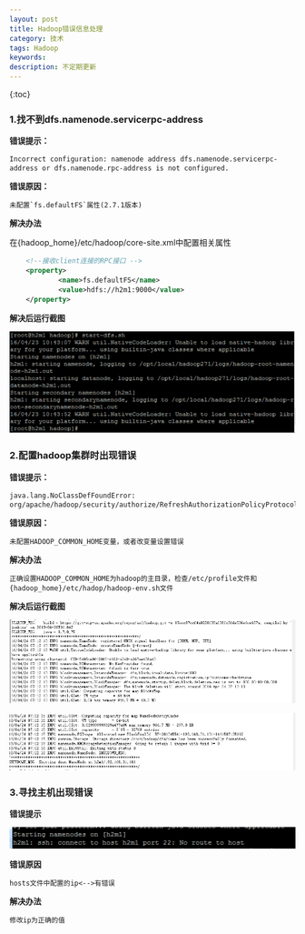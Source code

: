 ```yaml
---
layout: post
title: Hadoop错误信息处理
category: 技术
tags: Hadoop
keywords: 
description: 不定期更新
---
```

 
{:toc}

### 1.找不到dfs.namenode.servicerpc-address

**错误提示：**

```
Incorrect configuration: namenode address dfs.namenode.servicerpc-address or dfs.namenode.rpc-address is not configured.
```

**错误原因：**
	
	未配置`fs.defaultFS`属性(2.7.1版本)

**解决办法**
	
在{hadoop_home}/etc/hadoop/core-site.xml中配置相关属性

```xml
 	<!--接收client连接的RPC接口 -->
    <property>
            <name>fs.defaultFS</name>
            <value>hdfs://h2m1:9000</value>
    </property>

```

**解决后运行截图**
	
![hadoop RPC访问地址](//raw.githubusercontent.com/George5814/blog-pic/master/image/hadoop2/hadoop-error-1.png)


### 2.配置hadoop集群时出现错误

**错误提示：**

```
java.lang.NoClassDefFoundError: org/apache/hadoop/security/authorize/RefreshAuthorizationPolicyProtocol
```

**错误原因：**

	未配置HADOOP_COMMON_HOME变量，或者改变量设置错误
	
**解决办法**
	
	正确设置HADOOP_COMMON_HOME为hadoop的主目录，检查/etc/profile文件和{hadoop_home}/etc/hadop/hadoop-env.sh文件

**解决后运行截图**

![hadoop RPC访问地址](//raw.githubusercontent.com/George5814/blog-pic/master/image/hadoop2/hadoop-error-2.png)


![hadoop RPC访问地址](//raw.githubusercontent.com/George5814/blog-pic/master/image/hadoop2/hadoop-error-3.png)


### 3.寻找主机出现错误

**错误提示**

![hadoop 的NameNode访问不到主机](//raw.githubusercontent.com/George5814/blog-pic/master/image/hadoop/not-connect-host.png)

**错误原因**
	
	hosts文件中配置的ip<-->有错误
	

**解决办法**

	修改ip为正确的值
	
